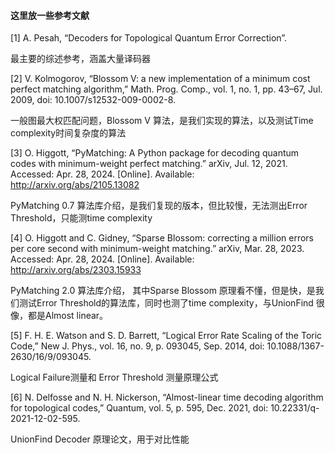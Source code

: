 #### 这里放一些参考文献

[1] A. Pesah, “Decoders for Topological Quantum Error Correction”.

最主要的综述参考，涵盖大量译码器

[2] V. Kolmogorov, “Blossom V: a new implementation of a minimum cost perfect matching algorithm,” Math. Prog. Comp., vol. 1, no. 1, pp. 43–67, Jul. 2009, doi: 10.1007/s12532-009-0002-8.

一般图最大权匹配问题，Blossom V 算法，是我们实现的算法，以及测试Time complexity时间复杂度的算法

[3] O. Higgott, “PyMatching: A Python package for decoding quantum codes with minimum-weight perfect matching.” arXiv, Jul. 12, 2021. Accessed: Apr. 28, 2024. [Online]. Available: http://arxiv.org/abs/2105.13082

PyMatching 0.7 算法库介绍，是我们复现的版本，但比较慢，无法测出Error Threshold，只能测time complexity


[4] O. Higgott and C. Gidney, “Sparse Blossom: correcting a million errors per core second with minimum-weight matching.” arXiv, Mar. 28, 2023. Accessed: Apr. 28, 2024. [Online]. Available: http://arxiv.org/abs/2303.15933

PyMatching 2.0 算法库介绍， 其中Sparse Blossom 原理看不懂，但是快，是我们测试Error Threshold的算法库，同时也测了time complexity，与UnionFind 很像，都是Almost linear。


[5] F. H. E. Watson and S. D. Barrett, “Logical Error Rate Scaling of the Toric Code,” New J. Phys., vol. 16, no. 9, p. 093045, Sep. 2014, doi: 10.1088/1367-2630/16/9/093045.

Logical Failure测量和 Error Threshold 测量原理公式


[6] N. Delfosse and N. H. Nickerson, “Almost-linear time decoding algorithm for topological codes,” Quantum, vol. 5, p. 595, Dec. 2021, doi: 10.22331/q-2021-12-02-595.

UnionFind Decoder 原理论文，用于对比性能

